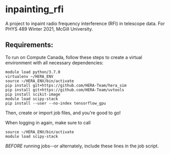 # inpainting_rfi

A project to inpaint radio frequency interference (RFI) in telescope data. For PHYS 489 Winter 2021, McGill University.

## Requirements:

To run on Compute Canada, follow these steps to create a virtual environment with all necessary dependencies:
```
module load python/3.7.0
virtualenv ~/HERA_ENV
source ~/HERA_ENV/bin/activate
pip install git+https://github.com/HERA-Team/hera_sim
pip install git+https://github.com/HERA-Team/uvtools
pip install scikit-image
module load scipy-stack
pip install --user --no-index tensorflow_gpu
```
Then, create or import job files, and you're good to go!

When logging in again, make sure to call
```
source ~/HERA_ENV/bin/activate
module load scipy-stack
```
*BEFORE* running jobs--or alternately, include these lines in the job script.
